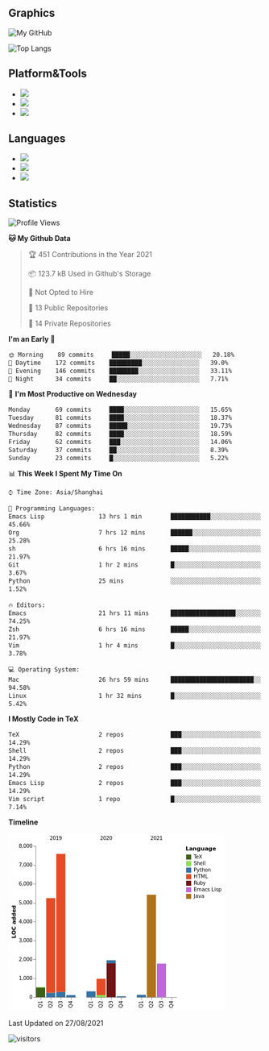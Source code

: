 ## Graphics

![My GitHub](https://github-readme-stats.vercel.app/api?username=SteamedFish&count_private=true&show_icons=true&theme=buefy&include_all_commits=false)

![Top Langs](https://github-readme-stats.vercel.app/api/top-langs/?username=SteamedFish&theme=buefy&hide=ruby&count_private=true&show_icons=true&layout=compact)

## Platform&Tools

* [![](https://img.shields.io/badge/ArchLinux--purple?style=flat-square&logo=ArchLinux)](https://www.archlinux.org/)
* [![](https://img.shields.io/badge/Gentoo-testing-purple?style=flat-square&logo=Gentoo)](https://www.gentoo.org/)
* [![](https://img.shields.io/badge/Doom%20Emacs-28-blue?style=flat-square&logo=Gnu%20emacs&logoColor=white)](https://www.gnu.org/software/emacs/)

## Languages

* [![](https://img.shields.io/badge/-Python-3776AB?style=flat-square&logo=python&logoColor=white)](https://www.python.org/)
* [![](https://img.shields.io/badge/-Bash-00ADD8?style=flat-square&logo=Gnu-bash&logoColor=white)](https://www.gnu.org/software/bash/)
* [![](https://img.shields.io/badge/-Go-00ADD8?style=flat-square&logo=go&logoColor=white)](https://golang.org/)

## Statistics

<!--START_SECTION:waka-->
![Profile Views](http://img.shields.io/badge/Profile%20Views-9-blue)

**🐱 My Github Data** 

> 🏆 451 Contributions in the Year 2021
 > 
> 📦 123.7 kB Used in Github's Storage 
 > 
> 🚫 Not Opted to Hire
 > 
> 📜 13 Public Repositories 
 > 
> 🔑 14 Private Repositories  
 > 
**I'm an Early 🐤** 

```text
🌞 Morning    89 commits     █████░░░░░░░░░░░░░░░░░░░░   20.18% 
🌆 Daytime    172 commits    █████████░░░░░░░░░░░░░░░░   39.0% 
🌃 Evening    146 commits    ████████░░░░░░░░░░░░░░░░░   33.11% 
🌙 Night      34 commits     ██░░░░░░░░░░░░░░░░░░░░░░░   7.71%

```
📅 **I'm Most Productive on Wednesday** 

```text
Monday       69 commits     ████░░░░░░░░░░░░░░░░░░░░░   15.65% 
Tuesday      81 commits     ████░░░░░░░░░░░░░░░░░░░░░   18.37% 
Wednesday    87 commits     █████░░░░░░░░░░░░░░░░░░░░   19.73% 
Thursday     82 commits     ████░░░░░░░░░░░░░░░░░░░░░   18.59% 
Friday       62 commits     ███░░░░░░░░░░░░░░░░░░░░░░   14.06% 
Saturday     37 commits     ██░░░░░░░░░░░░░░░░░░░░░░░   8.39% 
Sunday       23 commits     █░░░░░░░░░░░░░░░░░░░░░░░░   5.22%

```


📊 **This Week I Spent My Time On** 

```text
⌚︎ Time Zone: Asia/Shanghai

💬 Programming Languages: 
Emacs Lisp               13 hrs 1 min        ███████████░░░░░░░░░░░░░░   45.66% 
Org                      7 hrs 12 mins       ██████░░░░░░░░░░░░░░░░░░░   25.28% 
sh                       6 hrs 16 mins       █████░░░░░░░░░░░░░░░░░░░░   21.97% 
Git                      1 hr 2 mins         █░░░░░░░░░░░░░░░░░░░░░░░░   3.67% 
Python                   25 mins             ░░░░░░░░░░░░░░░░░░░░░░░░░   1.52%

🔥 Editors: 
Emacs                    21 hrs 11 mins      ██████████████████░░░░░░░   74.25% 
Zsh                      6 hrs 16 mins       █████░░░░░░░░░░░░░░░░░░░░   21.97% 
Vim                      1 hr 4 mins         █░░░░░░░░░░░░░░░░░░░░░░░░   3.78%

💻 Operating System: 
Mac                      26 hrs 59 mins      ███████████████████████░░   94.58% 
Linux                    1 hr 32 mins        █░░░░░░░░░░░░░░░░░░░░░░░░   5.42%

```

**I Mostly Code in TeX** 

```text
TeX                      2 repos             ███░░░░░░░░░░░░░░░░░░░░░░   14.29% 
Shell                    2 repos             ███░░░░░░░░░░░░░░░░░░░░░░   14.29% 
Python                   2 repos             ███░░░░░░░░░░░░░░░░░░░░░░   14.29% 
Emacs Lisp               2 repos             ███░░░░░░░░░░░░░░░░░░░░░░   14.29% 
Vim script               1 repo              █░░░░░░░░░░░░░░░░░░░░░░░░   7.14%

```


**Timeline**

![Chart not found](https://raw.githubusercontent.com/SteamedFish/SteamedFish/master/charts/bar_graph.png) 


 Last Updated on 27/08/2021
<!--END_SECTION:waka-->

![visitors](https://visitor-badge.laobi.icu/badge?page_id=SteamedFish.SteamedFish)
